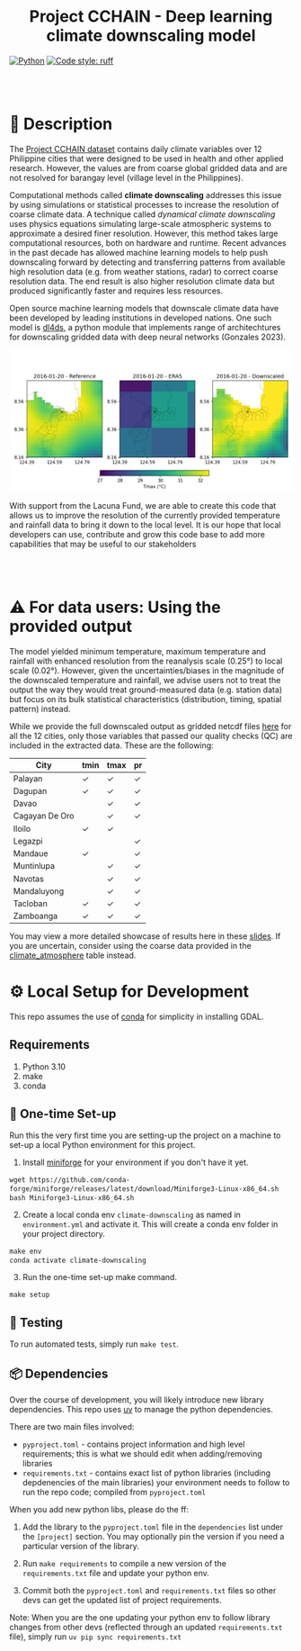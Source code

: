 <div align="center">

# Project CCHAIN - Deep learning climate downscaling model

</div>

<a href="https://www.python.org/"><img alt="Python" src="https://img.shields.io/badge/-Python 3.10-blue?style=for-the-badge&logo=python&logoColor=white"></a>
<a href="https://github.com/astral-sh/ruff"><img alt="Code style: ruff" src="https://img.shields.io/endpoint?url=https://raw.githubusercontent.com/astral-sh/ruff/main/assets/badge/v2.json"></a>

<br/>
<br/>


# 📜 Description

The [Project CCHAIN dataset](https://thinkingmachines.github.io/project-cchain) contains daily climate variables over 12 Philippine cities that were designed to be used in health and other applied research. However, the values are from coarse global gridded data and are not resolved for barangay level (village level in the Philippines). 

Computational methods called **climate downscaling** addresses this issue by using simulations or statistical processes to increase the resolution of coarse climate data. A technique called *dynamical climate downscaling* uses physics equations simulating large-scale atmospheric systems to approximate a desired finer resolution. However, this method takes large computational resources, both on hardware and runtime. Recent advances in the past decade has allowed machine learning models to help push downscaling forward by detecting and transferring patterns from available high resolution data (e.g. from weather stations, radar) to correct coarse resolution data. The end result is also higher resolution climate data but produced significantly faster and requires less resources. 

Open source machine learning models that downscale climate data have been developed by leading institutions in developed nations. One such model is [dl4ds](https://www.cambridge.org/core/journals/environmental-data-science/article/dl4dsdeep-learning-for-empirical-downscaling/5D0623A860C6082FD650D704A50BEF3D),  a python module that implements range of architechtures for downscaling gridded  data with deep neural networks (Gonzales 2023).

![Sample](assets/tmax_CagayanDeOro_2016-01-20_comparison.png?raw=true "Sample downscaled maximum temperature for Cagayan De Oro City")

With support from the Lacuna Fund, we are able to create this code that allows us to improve the resolution of the currently provided temperature and rainfall data to bring it down to the local level. It is our hope that local developers can use, contribute and grow this code base to add more capabilities that may be useful to our stakeholders


<br/>
<br/>

# ⚠️ For data users: Using the provided output
The model yielded minimum temperature, maximum temperature and rainfall with enhanced resolution from the reanalysis scale (0.25°) to local scale (0.02°). However, given the uncertainties/biases in the magnitude of the downscaled temperature and rainfall, we advise users not to treat the output the way they would treat ground-measured data (e.g. station data) but focus on its bulk statistical characteristics (distribution, timing, spatial pattern) instead.

While we provide the full downscaled output as gridded netcdf files [here](https://drive.google.com/drive/u/0/folders/1mXaFEhMYZnLzUCX3RciK5JEmguf_UHdd) for all the 12 cities, only those variables that passed our quality checks (QC) are included in the extracted data. These are the following:

| **City**       | tmin | tmax | pr |
|----------------|------|------|----|
| Palayan        | ✓    | ✓    | ✓  |
| Dagupan        | ✓    | ✓    | ✓  |
| Davao          |      | ✓    | ✓  |
| Cagayan De Oro |      | ✓    | ✓  |
| Iloilo         | ✓    | ✓    |    |
| Legazpi        |      |      | ✓  |
| Mandaue        | ✓    |      | ✓  |
| Muntinlupa     |      | ✓    | ✓  |
| Navotas        |      | ✓    | ✓  |
| Mandaluyong    |      | ✓    | ✓  |
| Tacloban       | ✓    | ✓    | ✓  |
| Zamboanga      | ✓    | ✓    | ✓  |

You may view a more detailed showcase of results here in these [slides](https://docs.google.com/presentation/d/1y8mAa07aC7loeY2e5Oqicy98hxFag6kUhyAp8Qp59U4/). If you are uncertain, consider using the coarse data provided in the [climate_atmosphere](https://dbdocs.io/lacuna-fund-project-team/Project-CCHAIN?table=climate_atmosphere&schema=public&view=table_structure) table instead.

# ⚙️ Local Setup for Development

This repo assumes the use of [conda](https://docs.conda.io/en/latest/) for simplicity in installing GDAL.


## Requirements

1. Python 3.10
2. make
3. conda


## 🐍 One-time Set-up
Run this the very first time you are setting-up the project on a machine to set-up a local Python environment for this project.

1. Install [miniforge](https://github.com/conda-forge/miniforge) for your environment if you don't have it yet.
```
wget https://github.com/conda-forge/miniforge/releases/latest/download/Miniforge3-Linux-x86_64.sh
bash Miniforge3-Linux-x86_64.sh
```

2. Create a local conda env `climate-downscaling` as named in `environment.yml` and activate it. This will create a conda env folder in your project directory.
```
make env
conda activate climate-downscaling
```

3. Run the one-time set-up make command.
```
make setup
```

## 🐍 Testing
To run automated tests, simply run `make test`.

## 📦 Dependencies

Over the course of development, you will likely introduce new library dependencies. This repo uses [uv](https://github.com/astral-sh/uv) to manage the python dependencies.

There are two main files involved:
* `pyproject.toml` - contains project information and high level requirements; this is what we should edit when adding/removing libraries
* `requirements.txt` - contains exact list of python libraries (including depdenencies of the main libraries) your environment needs to follow to run the repo code; compiled from `pyproject.toml`


When you add new python libs, please do the ff:

1. Add the library to the `pyproject.toml` file in the `dependencies` list under the `[project]` section. You may optionally pin the version if you need a particular version of the library.

2. Run `make requirements` to compile a new version of the `requirements.txt` file and update your python env.

3. Commit both the `pyproject.toml` and `requirements.txt` files so other devs can get the updated list of project requirements.

Note: When you are the one updating your python env to follow library changes from other devs (reflected through an updated `requirements.txt` file), simply run `uv pip sync requirements.txt`
